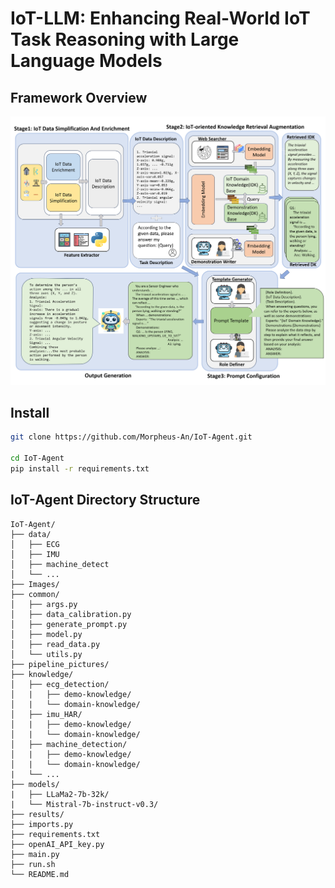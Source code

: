# IoT-LLM: Enhancing Real-World IoT Task Reasoning with Large Language Models

## Framework Overview
![Framework Overview](./Images/overall_pipeline_final.png)   

## Install
```bash
git clone https://github.com/Morpheus-An/IoT-Agent.git

cd IoT-Agent
pip install -r requirements.txt
```

## IoT-Agent Directory Structure
```
IoT-Agent/
├── data/
│   ├── ECG
│   ├── IMU
│   ├── machine_detect
│   └── ...
├── Images/
├── common/
│   ├── args.py
│   ├── data_calibration.py
│   ├── generate_prompt.py
│   ├── model.py
│   ├── read_data.py
│   └── utils.py
├── pipeline_pictures/
├── knowledge/
│   ├── ecg_detection/
│   |   ├── demo-knowledge/
│   |   └── domain-knowledge/
│   ├── imu_HAR/
│   |   ├── demo-knowledge/
│   |   └── domain-knowledge/
│   ├── machine_detection/
│   |   ├── demo-knowledge/
│   |   └── domain-knowledge/
|   └── ...
├── models/
|   ├── LLaMa2-7b-32k/
|   └── Mistral-7b-instruct-v0.3/
├── results/
├── imports.py
├── requirements.txt
├── openAI_API_key.py
├── main.py
├── run.sh
└── README.md
```


